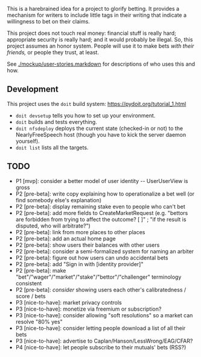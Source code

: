 This is a harebrained idea for a project to glorify betting. It provides a mechanism for writers to include little tags in their writing that indicate a willingness to bet on their claims.

This project does not touch real money: financial stuff is really hard; appropriate security is really hard; and it would probably be illegal. So, this project assumes an honor system. People will use it to make bets _with their friends,_ or people they trust, at least.

See [./mockup/user-stories.markdown](./mockup/user-stories.markdown) for descriptions of who uses this and how.

Development
-----------

This project uses the `doit` build system: https://pydoit.org/tutorial_1.html

- `doit devsetup` tells you how to set up your environment.
- `doit` builds and tests everything.
- `doit nfsdeploy` deploys the current state (checked-in or not) to the NearlyFreeSpeech host (though you have to kick the server daemon yourself).
- `doit list` lists all the targets.


TODO
--------------
- P1 [mvp]: consider a better model of user identity -- UserUserView is gross
- P2 [pre-beta]: write copy explaining how to operationalize a bet well (or find somebody else's explanation)
- P2 [pre-beta]: display remaining stake even to people who can't bet
- P2 [pre-beta]: add more fields to CreateMarketRequest (e.g. "bettors are forbidden from trying to affect the outcome? [ ]" ; "if the result is disputed, who will arbitrate?")
- P2 [pre-beta]: link from more places to other places
- P2 [pre-beta]: add an actual home page
- P2 [pre-beta]: show users their balances with other users
- P2 [pre-beta]: consider a semi-formalized system for naming an arbiter
- P2 [pre-beta]: figure out how users can undo accidental bets
- P2 [pre-beta]: add "Sign in with [identity provider]"
- P2 [pre-beta]: make "bet"/"wager"/"market"/"stake"/"bettor"/"challenger" terminology consistent
- P2 [pre-beta]: _consider_ showing users each other's calibratedness / score / bets
- P3 [nice-to-have]: market privacy controls
- P3 [nice-to-have]: monetize via freemium or subscription?
- P3 [nice-to-have]: consider allowing "soft resolutions" so a market can resolve "80% yes"
- P3 [nice-to-have]: consider letting people download a list of all their bets
- P3 [nice-to-have]: advertise to Caplan/Hanson/LessWrong/EAG/CFAR?
- P4 [nice-to-have]: let people subscribe to their mutuals' bets (RSS?)
